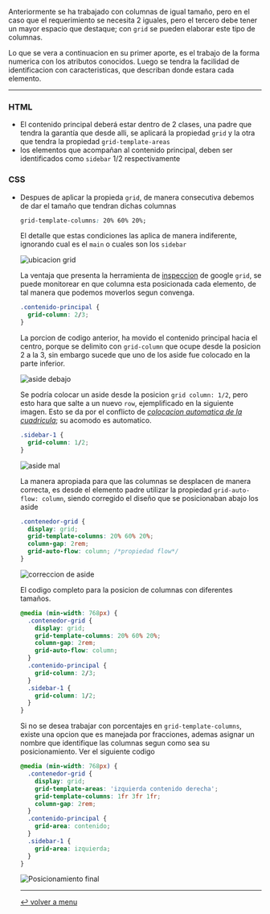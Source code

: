 Anteriormente se ha trabajado con columnas de igual tamaño, pero en el caso que el requerimiento se necesita 2 iguales, pero el tercero debe tener un mayor espacio que destaque; con `grid` se pueden elaborar este tipo de columnas.

Lo que se vera a continuacion en su primer aporte, es el trabajo de la forma numerica con los atributos conocidos. Luego se tendra la facilidad de identificacion con caracteristicas, que describan donde estara cada elemento.

---

### HTML

- El contenido principal deberá estar dentro de 2 clases, una padre que tendra la garantía que desde alli, se aplicará la propiedad `grid` y la otra que tendra la propiedad `grid-template-areas`
- los elementos que acompañan al contenido principal, deben ser identificados como `sidebar` 1/2 respectivamente

### CSS

- Despues de aplicar la propieda `grid`, de manera consecutiva debemos de dar el tamaño que tendran dichas columnas

  ```css
  grid-template-columns: 20% 60% 20%;
  ```

  El detalle que estas condiciones las aplica de manera indiferente, ignorando cual es el `main` o cuales son los `sidebar`

  ![ubicacion grid](/patternDesign/examples/05-3columnas_css_grid/img/grid-google.png)

  La ventaja que presenta la herramienta de <u>inspeccion</u> de google `grid`, se puede monitorear en que columna esta posicionada cada elemento, de tal manera que podemos moverlos segun convenga.

  ```css
  .contenido-principal {
    grid-column: 2/3;
  }
  ```

  La porcion de codigo anterior, ha movido el contenido principal hacia el centro, porque se delimito con `grid-column` que ocupe desde la posicion 2 a la 3, sin embargo sucede que uno de los aside fue colocado en la parte inferior.

  ![aside debajo](/patternDesign/examples/05-3columnas_css_grid/img/aside_abajo.png)

  Se podría colocar un aside desde la posicion `grid column: 1/2`, pero esto hara que salte a un nuevo `row`, ejemplificado en la siguiente imagen.
  Esto se da por el conflicto de _<u>colocacion automatica de la cuadricula</u>_; su acomodo es automatico.

  ```css
  .sidebar-1 {
    grid-column: 1/2;
  }
  ```

  ![aside mal](/patternDesign/examples/05-3columnas_css_grid/img/aside-mal.png)

  La manera apropiada para que las columnas se desplacen de manera correcta, es desde el elemento padre utilizar la propiedad `grid-auto-flow: column`, siendo corregido el diseño que se posicionaban abajo los aside

  ```css
  .contenedor-grid {
    display: grid;
    grid-template-columns: 20% 60% 20%;
    column-gap: 2rem;
    grid-auto-flow: column; /*propiedad flow*/
  }
  ```

  ![correccion de aside](/patternDesign/examples/05-3columnas_css_grid/img/grid-auto-colum.png)

  El codigo completo para la posicion de columnas con diferentes tamaños.

  ```css
  @media (min-width: 768px) {
    .contenedor-grid {
      display: grid;
      grid-template-columns: 20% 60% 20%;
      column-gap: 2rem;
      grid-auto-flow: column;
    }
    .contenido-principal {
      grid-column: 2/3;
    }
    .sidebar-1 {
      grid-column: 1/2;
    }
  }
  ```

  Si no se desea trabajar con porcentajes en `grid-template-columns`, existe una opcion que es manejada por fracciones, ademas asignar un nombre que identifique las columnas segun como sea su posicionamiento. Ver el siguiente codigo

  ```css
  @media (min-width: 768px) {
    .contenedor-grid {
      display: grid;
      grid-template-areas: 'izquierda contenido derecha';
      grid-template-columns: 1fr 3fr 1fr;
      column-gap: 2rem;
    }
    .contenido-principal {
      grid-area: contenido;
    }
    .sidebar-1 {
      grid-area: izquierda;
    }
  }
  ```

  ![Posicionamiento final](/patternDesign/examples/05-3columnas_css_grid/img/final.png)

  ---
  [:leftwards_arrow_with_hook: volver a menu](/patternDesign/)
